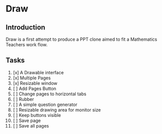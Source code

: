 # Draw
## Introduction
Draw is a first attempt to produce a PPT clone aimed to fit a Mathematics Teachers
work flow.

## Tasks
1.  [x] A Drawable interface 
2.  [x] Multiple Pages 
3.  [x] Resizable window 
4.  [ ] Add Pages Button
5.  [ ] Change pages to horizontal tabs
6.  [ ] Rubber 
7.  [ ] A simple question generator
8.  [ ] Resizable drawing area for monitor size 
9.  [ ] Keep buttons visible
10. [ ] Save page 
11. [ ] Save all pages

